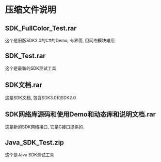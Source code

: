 # 压缩文件说明

## SDK_FullColor_Test.rar

这个是旧版SDK2.0的C#的Demo, 有界面, 但网络模块难用

## SDK_Test.rar

这个是最新的SDK测试工具

## SDK文档.rar

这是SDK文档, 包含SDK3.0和SDK2.0

## SDK网络库源码和使用Demo和动态库和说明文档.rar

这是新的SDK网络接口, 它是C接口提供的.

## Java_SDK_Test.zip

这个是Java SDK测试工具